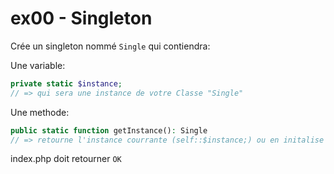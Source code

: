 # ex00 - Singleton

Crée un singleton nommé `Single` qui contiendra:

Une variable:

```php
private static $instance;
// => qui sera une instance de votre Classe "Single"
```

Une methode:

```php
public static function getInstance(): Single
// => retourne l'instance courrante (self::$instance;) ou en initalise une nouvelle et la retourne juste apres l'avoir crée.
```

index.php doit retourner `OK`